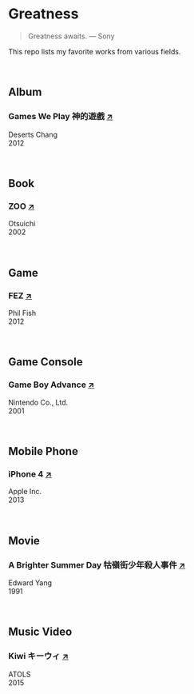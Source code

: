 # Greatness

> Greatness awaits. — Sony

This repo lists my favorite works from various fields.

<br>

## Album

### Games We Play 神的遊戲 [↗](https://zh.wikipedia.org/wiki/神的遊戲)

Deserts Chang  
2012

<br>

## Book

### ZOO [↗](https://ja.wikipedia.org/wiki/ZOO_(乙一))

Otsuichi  
2002

<br>

## Game

### FEZ [↗](https://en.wikipedia.org/wiki/Fez_(video_game))

Phil Fish  
2012

<br>

## Game Console

### Game Boy Advance [↗](https://en.wikipedia.org/wiki/IPhone_4)

Nintendo Co., Ltd.  
2001

<br>

## Mobile Phone

### iPhone 4 [↗](https://en.wikipedia.org/wiki/IPhone_4)

Apple Inc.  
2013

<br>

## Movie

### A Brighter Summer Day 牯嶺街少年殺人事件 [↗](https://en.wikipedia.org/wiki/A_Brighter_Summer_Day)

Edward Yang  
1991

<br>

## Music Video

### Kiwi キーウィ [↗](https://www.youtube.com/watch?v=w3kIsodTAcI)

ATOLS  
2015


